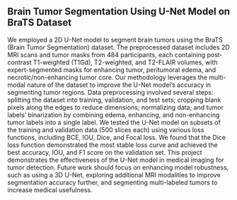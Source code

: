 ## **Brain Tumor Segmentation Using U-Net Model on BraTS Dataset**

We employed a 2D U-Net model to segment brain tumors using the BraTS (Brain Tumor Segmentation) dataset. The preprocessed dataset includes 2D MRI scans and tumor masks from 484 participants, each containing post-contrast T1-weighted (T1Gd), T2-weighted, and T2-FLAIR volumes, with expert-segmented masks for enhancing tumor, peritumoral edema, and necrotic/non-enhancing tumor core. Our methodology leverages the multi-modal nature of the dataset to improve the U-Net model’s accuracy in segmenting tumor regions. Data preprocessing involved several steps: splitting the dataset into training, validation, and test sets; cropping blank pixels along the edges to reduce dimensions; normalizing data; and tumor labels’ binarization by combining edema, enhancing, and non-enhancing tumor labels into a single label. We tested the U-Net model on subsets of the training and validation data (500 slices each) using various loss functions, including BCE, IOU, Dice, and Focal loss. We found that the Dice loss function demonstrated the most stable loss curve and achieved the best accuracy, IOU, and F1 score on the validation set. This project demonstrates the effectiveness of the U-Net model in medical imaging for tumor detection. Future work should focus on enhancing model robustness, such as using a 3D U-Net, exploring additional MRI modalities to improve segmentation accuracy further, and segmenting multi-labeled tumors to increase medical usefulness.
